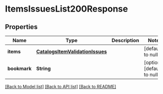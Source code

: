 # ItemsIssuesList200Response

## Properties
Name | Type | Description | Notes
------------ | ------------- | ------------- | -------------
**items** | [**CatalogsItemValidationIssues**](CatalogsItemValidationIssues.md) |  | [default to null]
**bookmark** | **String** |  | [optional] [default to null]

[[Back to Model list]](../README.md#documentation-for-models) [[Back to API list]](../README.md#documentation-for-api-endpoints) [[Back to README]](../README.md)


